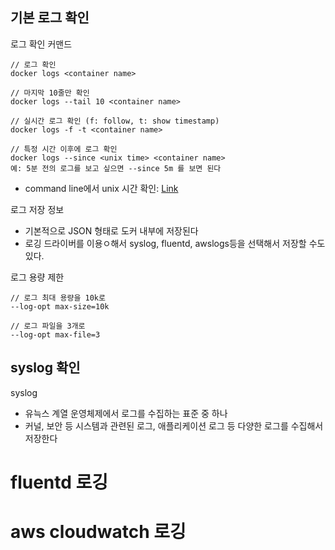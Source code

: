 ## 기본 로그 확인
로그 확인 커맨드
```
// 로그 확인 
docker logs <container name>

// 마지막 10줄만 확인
docker logs --tail 10 <container name>

// 실시간 로그 확인 (f: follow, t: show timestamp)
docker logs -f -t <container name>

// 특정 시간 이후에 로그 확인
docker logs --since <unix time> <container name>
예: 5분 전의 로그를 보고 싶으면 --since 5m 를 보면 된다
```
- command line에서 unix 시간 확인: [Link](https://www.folkstalk.com/2012/02/unix-timestamp-command.html)

로그 저장 정보
- 기본적으로 JSON 형태로 도커 내부에 저장된다
- 로깅 드라이버를 이용ㅇ해서 syslog, fluentd, awslogs등을 선택해서 저장할 수도 있다.

로그 용량 제한
```
// 로그 최대 용량을 10k로
--log-opt max-size=10k

// 로그 파일을 3개로
--log-opt max-file=3
```

## syslog 확인
syslog
- 유늑스 계열 운영체제에서 로그를 수집하는 표준 중 하나
- 커널, 보안 등 시스템과 관련된 로그, 애플리케이션 로그 등 다양한 로그를 수집해서 저장한다

# fluentd 로깅

# aws cloudwatch 로깅
